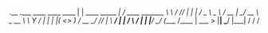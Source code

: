 .__                       .___                 ____   ____ ____ 
|  |    ____  _____     __| _/  ____  _______  \   \ /   //_   |
|  |   /  _ \ \__  \   / __ | _/ __ \ \_  __ \  \   Y   /  |   |
|  |__(  <_> ) / __ \_/ /_/ | \  ___/  |  | \/   \     /   |   |
|____/ \____/ (____  /\____ |  \___  > |__|       \___/    |___|
                   \/      \/      \/                           
